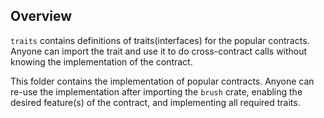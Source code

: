 ## Overview

`traits` contains definitions of traits(interfaces) for the popular contracts.
Anyone can import the trait and use it to do cross-contract calls without
knowing the implementation of the contract.

This folder contains the implementation of popular contracts.
Anyone can re-use the implementation after importing the `brush` crate, enabling
the desired feature(s) of the contract, and implementing all required traits.
